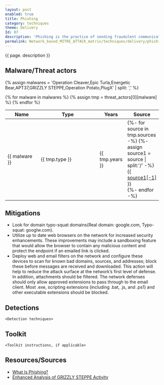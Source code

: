 ```yaml
---
layout: post
enabled: true
title: Phishing
category: techniques
theme: Delivery
Id: 07
description: 'Phishing is the practice of sending fraudulent communications that appear to come from a reputable source. It is usually done through email. The goal is to steal sensitive data like credit card and login information, or to install malware on the victim’s machine.'
permalink: Network_based_MITRE_ATTACK_matrix/techniques/delivery/phishing
---
```

{{ page. description }}

## Malware/Threat actors

<!-- Threat actors table -->
{% assign malwares = 'Operation Cleaver,Epic Turla,Energetic Bear,APT37,GRIZZLY STEPPE,Operation Potato,PlugX' | split: ',' %}

<div class="threat-actor-table">
<table>
    <colgroup>
        <col width="30%" />
        <col width="70%" />
    </colgroup>
    <thead>
        <tr class="header">
            <th>Name</th>
            <th>Type</th>
            <th>Years</th>
            <th>Source</th>
        </tr>
    </thead>
    <tbody>
        {% for malware in malwares %}
        <tr>
        {% assign tmp = threat_actors[0][malware] %}
            <td markdown="span">{{ malware }}</td>
            <td markdown="span">{{ tmp.type }}</td>
            <td markdown="span">{{ tmp.years }}</td>
            <td markdown="span">
                {%- for source in tmp.sources -%}
                    {%- assign source1 = source | split:'/' -%}
                    <a href="{{ source }}">{{ source1[-1] }}</a><br>
                {%- endfor -%}
            </td>
        </tr>
        {% endfor %}
    </tbody>
</table>
</div>


## Mitigations

* Look for domain typo-squat domains(Real domain: google.com, Typo-squat: googlw.com).
* Utilize up to date web browsers on the network for increased security enhancements. These improvements may include a sandboxing feature that would allow the browser to contain any malicious content and protect the endpoint if an emailed link is clicked.
* Deploy web and email filters on the network and configure these devices to scan for known bad domains, sources, and addresses; block these before messages are received and downloaded. This action will help to reduce the attack surface at the network’s first level of defense. In addition, attachments should be filtered. The network defenses should only allow approved extensions to pass through to the email client. Most .exe, scripting extensions (including .bat, .js, and .ps1) and other executable extensions should be blocked.


## Detections

`<Detection techniques>`

## Toolkit

`<Toolkit instructions, if applicable>`

## Resources/Sources

* [What Is Phishing?](https://www.cisco.com/c/en/us/products/security/email-security/what-is-phishing.html)
* [Enhanced Analysis of GRIZZLY STEPPE Activity](https://github.com/CyberMonitor/APT_CyberCriminal_Campagin_Collections/blob/master/2017/2017.02.10.Enhanced_Analysis_of_GRIZZLY_STEPPE/AR-17-20045_Enhanced_Analysis_of_GRIZZLY_STEPPE_Activity.pdf)
